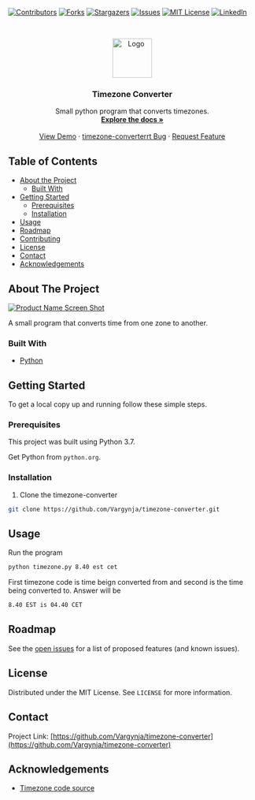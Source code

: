 <!--
*** Thanks for checking out this README Template. If you have a suggestion that would
*** make this better, please fork the timezone-converter and create a pull request or simply open
*** an issue with the tag "enhancement".
*** Thanks again! Now go create something AMAZING! :D
***
***
***
*** To avoid retyping too much info. Do a search and replace for the following:
*** Vargynja, timezone-converter, twitter_handle, email
-->





<!-- PROJECT SHIELDS -->
<!--
*** I'm using markdown "reference style" links for readability.
*** Reference links are enclosed in brackets [ ] instead of parentheses ( ).
*** See the bottom of this document for the declaration of the reference variables
*** for contributors-url, forks-url, etc. This is an optional, concise syntax you may use.
*** https://www.markdownguide.org/basic-syntax/#reference-style-links
-->
[![Contributors][contributors-shield]][contributors-url]
[![Forks][forks-shield]][forks-url]
[![Stargazers][stars-shield]][stars-url]
[![Issues][issues-shield]][issues-url]
[![MIT License][license-shield]][license-url]
[![LinkedIn][linkedin-shield]][linkedin-url]



<!-- PROJECT LOGO -->
<br />
<p align="center">
  <a href="https://github.com/Vargynja/timezone-converter">
    <img src="images/logo.png" alt="Logo" width="80" height="80">
  </a>

  <h3 align="center">Timezone Converter</h3>

  <p align="center">
    Small python program that converts timezones.
    <br />
    <a href="https://github.com/Vargynja/timezone-converter"><strong>Explore the docs »</strong></a>
    <br />
    <br />
    <a href="https://github.com/Vargynja/timezone-converter">View Demo</a>
    ·
    <a href="https://github.com/Vargynja/timezone-converter/issues">timezone-converterrt Bug</a>
    ·
    <a href="https://github.com/Vargynja/timezone-converter/issues">Request Feature</a>
  </p>
</p>



<!-- TABLE OF CONTENTS -->
## Table of Contents

* [About the Project](#about-the-project)
  * [Built With](#built-with)
* [Getting Started](#getting-started)
  * [Prerequisites](#prerequisites)
  * [Installation](#installation)
* [Usage](#usage)
* [Roadmap](#roadmap)
* [Contributing](#contributing)
* [License](#license)
* [Contact](#contact)
* [Acknowledgements](#acknowledgements)



<!-- ABOUT THE PROJECT -->
## About The Project

[![Product Name Screen Shot][product-screenshot]](https://example.com)

A small program that converts time from one zone to another.


### Built With

* [Python](https://www.python.org/)




<!-- GETTING STARTED -->
## Getting Started

To get a local copy up and running follow these simple steps.

### Prerequisites

This project was built using Python 3.7.

Get Python from `python.org`.

### Installation
 
1. Clone the timezone-converter
```sh
git clone https://github.com/Vargynja/timezone-converter.git
```


<!-- USAGE EXAMPLES -->
## Usage

Run the program 
```sh
python timezone.py 8.40 est cet
```
First timezone code is time beign converted from and second is the time being converted to.
Answer will be
```sh
8.40 EST is 04.40 CET
```



<!-- ROADMAP -->
## Roadmap

See the [open issues](https://github.com/Vargynja/timezone-converter/issues) for a list of proposed features (and known issues).



<!-- CONTRIBUTING 
## Contributing

Contributions are what make the open source community such an amazing place to be learn, inspire, and create. Any contributions you make are **greatly appreciated**.

1. Fork the Project
2. Create your Feature Branch (`git checkout -b feature/AmazingFeature`)
3. Commit your Changes (`git commit -m 'Add some AmazingFeature'`)
4. Push to the Branch (`git push origin feature/AmazingFeature`)
5. Open a Pull Request

-->

<!-- LICENSE -->
## License

Distributed under the MIT License. See `LICENSE` for more information.



<!-- CONTACT -->
## Contact


Project Link: [https://github.com/Vargynja/timezone-converter](https://github.com/Vargynja/timezone-converter)



<!-- ACKNOWLEDGEMENTS -->
## Acknowledgements

* [Timezone code source](https://en.wikipedia.org/wiki/List_of_time_zone_abbreviations)





<!-- MARKDOWN LINKS & IMAGES -->
<!-- https://www.markdownguide.org/basic-syntax/#reference-style-links -->
[contributors-shield]: https://img.shields.io/github/contributors/Vargynja/timezone-converter.svg?style=flat-square
[contributors-url]: https://github.com/Vargynja/timezone-converter/graphs/contributors
[forks-shield]: https://img.shields.io/github/forks/Vargynja/timezone-converter.svg?style=flat-square
[forks-url]: https://github.com/Vargynja/timezone-converter/network/members
[stars-shield]: https://img.shields.io/github/stars/Vargynja/timezone-converter.svg?style=flat-square
[stars-url]: https://github.com/Vargynja/timezone-converter/stargazers
[issues-shield]: https://img.shields.io/github/issues/Vargynja/timezone-converter.svg?style=flat-square
[issues-url]: https://github.com/Vargynja/timezone-converter/issues
[license-shield]: https://img.shields.io/github/license/Vargynja/timezone-converter.svg?style=flat-square
[license-url]: https://github.com/Vargynja/timezone-converter/blob/master/LICENSE.txt
[linkedin-shield]: https://img.shields.io/badge/-LinkedIn-black.svg?style=flat-square&logo=linkedin&colorB=555
[linkedin-url]: https://www.linkedin.com/in/aleksi-myllyniemi-29a029197/
[product-screenshot]: images/screenshot.png